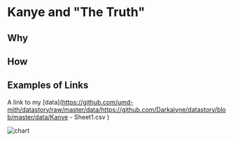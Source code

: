 # Kanye and "The Truth" 

## Why

## How

## Examples of Links

A link to my [data](https://github.com/umd-mith/datastory/raw/master/data/https://github.com/Darkaiyne/datastory/blob/master/data/Kanye - Sheet1.csv )

![chart](https://github.com/umd-mith/datastory/raw/master/images/chart.png)

